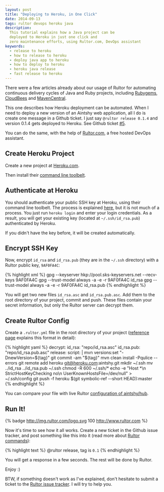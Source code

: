 ```yaml
---
layout: post
title: "Deploying to Heroku, in One Click"
date: 2014-09-13
tags: rultor devops heroku java
description:
  This tutorial explains how a Java project can be
  deployed to Heroku in just one click and
  zero maintenance efforts, using Rultor.com, DevOps assistant
keywords:
  - release to heroku
  - how to release to heroku
  - deploy java app to heroku
  - how to deploy to heroku
  - heroku java release
  - fast release to heroku
---
```


There were a few articles already about our usage of Rultor
for automating continuous delivery cycles of Java and Ruby projects,
including [Rubygems](http://www.yegor256.com/2014/08/26/publish-to-rubygems.html),
[CloudBees](http://www.yegor256.com/2014/08/25/deploy-to-cloudbees.html)
and [MavenCentral](http://www.yegor256.com/2014/08/19/how-to-release-to-maven-central.html).

This one describes how Heroku deployment can be automated. When I
need to deploy a new version of an Aintshy web application,
all I do is create one message in a Github ticket. I just say
`@rultor release 0.1.4` and version 0.1.4 gets deployed
to Heroku. See Github ticket [#5](https://github.com/aintshy/hub/issues/5).

You can do the same, with the help of [Rultor.com](http://www.rultor.com),
a free hosted DevOps assistant.

<!--more-->

## Create Heroku Project

Create a new project at [Heroku.com](http://www.heroku.com).

Then install their [command line toolbelt](https://toolbelt.heroku.com/).

## Authenticate at Heroku

You should authenticate your public SSH key at Heroku, using
their command line toolbelt. The process is explained
[here](https://devcenter.heroku.com/articles/authentication),
but it is not much of a process. You just run `heroku login`
and enter your login credentials. As a result, you will get
your existing key (located at `~/.ssh/id_rsa.pub`) authenticated by Heroku.

If you didn't have the key before, it will be created automatically.

## Encrypt SSH Key

Now, encrypt `id_rsa` and `id_rsa.pub` (they are in the `~/.ssh` directory)
with a Rultor public key, `9AF0FA4C`:

{% highlight xml %}
gpg --keyserver hkp://pool.sks-keyservers.net --recv-keys 9AF0FA4C
gpg --trust-model always -a -e -r 9AF0FA4C id_rsa
gpg --trust-model always -a -e -r 9AF0FA4C id_rsa.pub
{% endhighlight %}

You will get two new files `id_rsa.asc` and `id_rsa.pub.asc`.
Add them to the root directory of your project,
commit and push. These files contain your secret information,
but only the Rultor server can decrypt them.

## Create Rultor Config

Create a `.rultor.yml` file in the root directory of your project
([reference page](http://doc.rultor.com/reference.html)
explains this format in detail):

{% highlight yaml %}
decrypt:
  id_rsa: "repo/id_rsa.asc"
  id_rsa.pub: "repo/id_rsa.pub.asc"
release:
  script: |
    mvn versions:set "-DnewVersion=${tag}"
    git commit -am "${tag}"
    mvn clean install -Pqulice --errors
    git remote add heroku git@heroku.com:aintshy.git
    mkdir ~/.ssh
    mv ../id_rsa ../id_rsa.pub ~/.ssh
    chmod -R 600 ~/.ssh/*
    echo -e "Host *\n  StrictHostKeyChecking no\n  UserKnownHostsFile=/dev/null" > ~/.ssh/config
    git push -f heroku $(git symbolic-ref --short HEAD):master
{% endhighlight %}

You can compare your file with live Rultor
[configuration of aintshy/hub](https://github.com/aintshy/hub/blob/master/.rultor.yml).

## Run It!

{% badge http://img.rultor.com/logo.svg 100 http://www.rultor.com %}

Now it's time to see how it all works. Create a new ticket in the
Github issue tracker, and post something like this into it
(read more about [Rultor commands](http://doc.rultor.com/basics.html)):

{% highlight text %}
@rultor release, tag is `0.1`
{% endhighlight %}

You will get a response in a few seconds. The rest will be done by Rultor.

Enjoy :)

BTW, if something doesn't work as I've explained, don't hesitate to
submit a ticket to the
[Rultor issue tracker](https://github.com/yegor256/rultor/issues).
I will try to help you.

